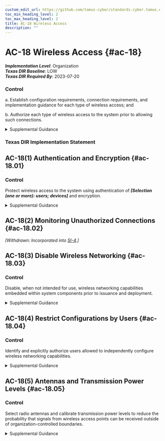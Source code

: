 ```yaml
---
custom_edit_url: https://github.com/tamus-cyber/standards.cyber.tamus.edu/tree/main/static/content/tamus.edu/TAMUS_profile.xml
toc_min_heading_level: 2
toc_max_heading_level: 2
title: AC-18 Wireless Access
description: ""
---
```


# AC-18 Wireless Access {#ac-18}

_**Implementation Level**_: Organization\
_**Texas DIR Baseline**_: LOW\
_**Texas DIR Required By**_: 2023-07-20

### Control

a. Establish configuration requirements, connection requirements, and implementation guidance for each type of wireless access; and

b. Authorize each type of wireless access to the system prior to allowing such connections.

<details>
  <summary>Supplemental Guidance</summary>

a. Establish configuration requirements, connection requirements, and implementation guidance for each type of wireless access; and

b. Authorize each type of wireless access to the system prior to allowing such connections.

</details>

### Texas DIR Implementation Statement

## AC-18(1) Authentication and Encryption {#ac-18.01}

### Control

Protect wireless access to the system using authentication of _**[Selection (one or more): users; devices]**_ and encryption.

<details>
  <summary>Supplemental Guidance</summary>

Protect wireless access to the system using authentication of _**[Selection (one or more): users; devices]**_ and encryption.

</details>

## AC-18(2) Monitoring Unauthorized Connections {#ac-18.02}

_[Withdrawn: Incorporated into [SI-4](../si/si-04#si-04).]_

## AC-18(3) Disable Wireless Networking {#ac-18.03}

### Control

Disable, when not intended for use, wireless networking capabilities embedded within system components prior to issuance and deployment.

<details>
  <summary>Supplemental Guidance</summary>

Disable, when not intended for use, wireless networking capabilities embedded within system components prior to issuance and deployment.

</details>

## AC-18(4) Restrict Configurations by Users {#ac-18.04}

### Control

Identify and explicitly authorize users allowed to independently configure wireless networking capabilities.

<details>
  <summary>Supplemental Guidance</summary>

Identify and explicitly authorize users allowed to independently configure wireless networking capabilities.

</details>

## AC-18(5) Antennas and Transmission Power Levels {#ac-18.05}

### Control

Select radio antennas and calibrate transmission power levels to reduce the probability that signals from wireless access points can be received outside of organization-controlled boundaries.

<details>
  <summary>Supplemental Guidance</summary>

Select radio antennas and calibrate transmission power levels to reduce the probability that signals from wireless access points can be received outside of organization-controlled boundaries.

</details>

